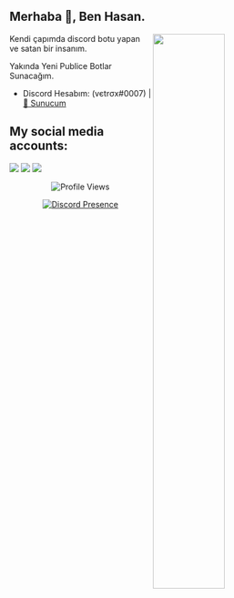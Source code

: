 <h2>Merhaba 👋, Ben Hasan.</h2>

<img width="50%" align="right" src="https://github-readme-stats.vercel.app/api?username=vetrox-7&show_icons=true&hide_title=true&theme=merko">

Kendi çapımda discord botu yapan ve satan bir insanım.

Yakında Yeni Publice Botlar Sunacağım.

- Discord Hesabım: (vєtrσx#0007) | [🏡 Sunucum](https://discord.gg/AG5j526PDH)
<h2>My social media accounts:</h2>
 <a href="https://discord.com/users/663344128591134720" target"blank_"><img src="https://img.shields.io/badge/Discord%20-7289DA.svg?&style=for-the-badge&logo=discord&logoColor=white"></a>
<a href="https://www.youtube.com/channel/UCaoF_e-BARRN7RxVpUtKEmw" target"blank_"><img src="https://img.shields.io/badge/youtube%20-ff0000.svg?&style=for-the-badge&logo=youtube&logoColor=white"></a>
   <a href="https://www.instagram.com/hasan.kayra0" target"blank_"><img src="https://img.shields.io/badge/INSTAGRAM%20-DC3175.svg?&style=for-the-badge&logo=instagram&logoColor=white"></a>

<div align="center">
  
![Profile Views](https://komarev.com/ghpvc/?username=vetrox-7&color=orange&label=PROFILE+VIEWS)

[![Discord Presence](https://lanyard.cnrad.dev/api/663344128591134720)](https://discord.com/users/663344128591134720)
</div>

